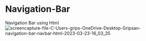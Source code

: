 # Navigation-Bar
Navigation Bar using Html
![screencapture-file-C-Users-grips-OneDrive-Desktop-Gripsan-navigation-bar-navbar-html-2023-03-23-16_03_35](https://user-images.githubusercontent.com/127504925/227177018-026cd34e-91cd-46d8-8f65-83b8c8159488.png)
